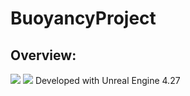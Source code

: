 # BuoyancyProject


## Overview:
![](https://github.com/BuoyancyProject/Photos/1.gif)
![](https://github.com/BuoyancyProject/Photos/2.gif)
Developed with Unreal Engine 4.27
